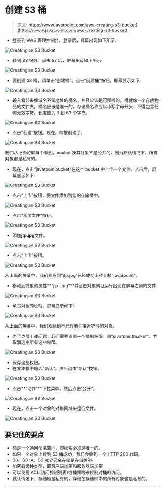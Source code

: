 # 创建 S3 桶

> 原文:[https://www.javatpoint.com/aws-creating-s3-bucket](https://www.javatpoint.com/aws-creating-s3-bucket)

*   登录到 AWS 管理控制台。登录后，屏幕出现如下所示:

![Creating an S3 Bucket](../Images/a8c49e75372bf91917552f44b0406060.png)

*   转到 S3 服务。点击 S3 后，屏幕出现如下所示:

![Creating an S3 Bucket](../Images/51aa670dfd25832b3479b061ffc170b5.png)

*   要创建 S3 桶，请单击“创建桶”。点击“创建桶”按钮，屏幕显示如下:

![Creating an S3 Bucket](../Images/3556898589735623a9a49f587e70b632.png)

*   输入看起来像域名系统地址的桶名，并且应该是可解析的。桶就像一个存放物品的文件夹。桶名应该是唯一的。存储桶名称应以小写字母开头，不得包含任何无效字符。长度应为 3 到 63 个字符。

![Creating an S3 Bucket](../Images/5863eb851b7be5169eac652877ea4110.png)

*   点击“创建”按钮。现在，桶被创建了。

![Creating an S3 Bucket](../Images/187373a179dc63117fc2bc5c2e9b489f.png)

我们从上面的屏幕中看到，bucket 及其对象不是公共的，因为默认情况下，所有对象都是私有的。

*   现在，点击“javatpointbucket”在这个 bucket 中上传一个文件。点击后，屏幕显示如下:

![Creating an S3 Bucket](../Images/779be96bdd47cfb7101496ecc5fd5597.png)

*   点击“上传”按钮，将文件添加到您的存储桶中。

![Creating an S3 Bucket](../Images/db8adefaecee53f3c386935d133c7b4a.png)

*   点击“添加文件”按钮。

![Creating an S3 Bucket](../Images/a84afa39773f51666ff3cb3d99b7cf03.png)

*   添加**jtp.jpg**文件。

![Creating an S3 Bucket](../Images/5bc9be446d5a832e4b54b486304b1ac8.png)

*   点击“上传”按钮。

![Creating an S3 Bucket](../Images/5d8f39ca32e10c15482ebbc0129c8493.png)

从上面的屏幕中，我们观察到“jtp.jpg”已经成功上传到桶“javatpoint”。

*   移动到对象的属性**“jtp . jpg”**并点击对象网址运行出现在屏幕右侧的文件

![Creating an S3 Bucket](../Images/5ab21364524b6d8b76a865fddb74d4fe.png)

*   单击对象网址时，屏幕显示如下:

![Creating an S3 Bucket](../Images/349cf2c6be5cb45b8a60be6363c4a176.png)

从上面的屏幕中，我们观察到不允许我们接近铲斗的对象。

*   为了克服上述问题，我们需要设置一个桶的权限，即“javatpointbucket”，并取消选中所有这些权限。

![Creating an S3 Bucket](../Images/70f35f73db89271d85c235cf17e810b1.png)

*   保存这些权限。
*   在文本框中输入“确认”，然后点击“确认”按钮。

![Creating an S3 Bucket](../Images/91bf70dbbc107e32e055cbcacb2cd24f.png)

*   点击**“动作”**下拉菜单，然后点击“公开”。

![Creating an S3 Bucket](../Images/e7ba0bd43cda1bfbf857542a6759f265.png)

*   现在，点击一个对象的对象网址来运行文件。

![Creating an S3 Bucket](../Images/9985d19231eba1ac165ca1c775f0265c.png)

## 要记住的要点

*   桶是一个通用命名空间，即桶名必须是唯一的。
*   如果一个对象上传到 S3 桶成功，我们会收到一个 HTTP 200 代码。
*   S3、S3-IA、S3 减少冗余存储是存储类别。
*   加密有两种类型，即客户端加密和服务器端加密
*   可以使用 ACL(访问控制列表)或桶策略来控制对桶的访问。
*   默认情况下，存储桶是私有的，存储在存储桶中的所有对象也是私有的。

* * *